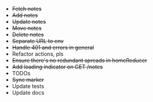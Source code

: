 - ~~Fetch notes~~
- ~~Add notes~~
- ~~Update notes~~
- ~~Move notes~~
- ~~Delete notes~~
- ~~Separate URL to env~~
- ~~Handle 401 and errors in general~~
- Refactor actions, pls
- ~~Ensure there's no redundant spreads in homeReducer~~
- ~~Add loading indicator on GET /notes~~
- TODOs
- ~~Sync marker~~
- Update tests
- Update docs
